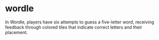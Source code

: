 # wordle
In Wordle, players have six attempts to guess a five-letter word, receiving feedback through colored tiles that indicate correct letters and their placement. 
